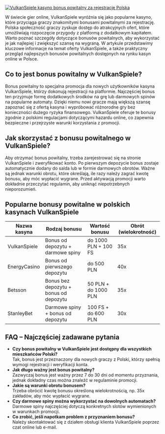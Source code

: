 [![VulkanSpiele kasyno bonus powitalny za rejestrację Polska](https://123-caf.pages.dev/gitsignup.png)](https://vrmoo.ru/Bt82HjjY)

<p>W świecie gier online, VulkanSpiele wyróżnia się jako popularne kasyno, które przyciąga graczy znakomitymi bonusami powitalnymi za rejestrację. Polska społeczność graczy zyskuje dostęp do atrakcyjnych ofert, które umożliwiają rozpoczęcie przygody z platformą z dodatkowym kapitałem. Warto poznać szczegóły dotyczące bonusów powitalnych, aby wykorzystać je jak najlepiej i zwiększyć szansę na wygraną. W artykule przedstawimy kluczowe informacje na temat oferty VulkanSpiele, a także praktyczny przegląd najlepszych bonusów powitalnych dostępnych na rynku kasyn online w Polsce.</p>  <h2>Co to jest bonus powitalny w VulkanSpiele?</h2> <p>Bonus powitalny to specjalna promocja dla nowych użytkowników kasyna VulkanSpiele, którzy dokonują rejestracji na platformie. Najczęściej bonus ten przyjmuje formę dodatkowych środków na grę lub darmowych spinów na popularne automaty. Dzięki niemu nowi gracze mają większą szansę zapoznać się z ofertą kasyna i wypróbować różnorodne gry bez konieczności dużego ryzyka finansowego. VulkanSpiele oferuje te bonusy zgodnie z polskimi regulacjami dotyczącymi hazardu online, co zapewnia bezpieczne i przejrzyste warunki korzystania z promocji.</p>  <h2>Jak skorzystać z bonusu powitalnego w VulkanSpiele?</h2> <p>Aby otrzymać bonus powitalny, trzeba zarejestrować się na stronie VulkanSpiele i zweryfikować konto. Po pierwszym depozycie bonus zostaje automatycznie dodany do salda lub w formie darmowych obrotów. Ważne są jednak warunki obrotu, które określają, ile razy należy zagrać kwotę bonusu, aby móc wypłacić wygrane. Przed aktywacją promocji warto dokładnie przeczytać regulamin, aby uniknąć niepotrzebnych nieporozumień.</p>  <h2>Popularne bonusy powitalne w polskich kasynach VulkanSpiele</h2> <table>   <thead>     <tr>       <th>Nazwa kasyna</th>       <th>Rodzaj bonusu</th>       <th>Wartość bonusu</th>       <th>Obrót (wielokrotność)</th>     </tr>   </thead>   <tbody>     <tr>       <td>VulkanSpiele</td>       <td>Bonus od depozytu + darmowe spiny</td>       <td>do 1000 PLN + 100 FS</td>       <td>35x</td>     </tr>     <tr>       <td>EnergyCasino</td>       <td>Bonus od pierwszego depozytu</td>       <td>do 500 PLN</td>       <td>40x</td>     </tr>     <tr>       <td>Betsson</td>       <td>Bonus bez depozytu + bonus od depozytu</td>       <td>50 PLN + do 1000 PLN</td>       <td>35x</td>     </tr>     <tr>       <td>StanleyBet</td>       <td>Darmowe spiny + bonus od depozytu</td>       <td>100 FS + do 600 PLN</td>       <td>30x</td>     </tr>   </tbody> </table>  <h2>FAQ – Najczęściej zadawane pytania</h2> <ul>   <li><strong>Czy bonus powitalny w VulkanSpiele jest dostępny dla wszystkich mieszkańców Polski?</strong><br>Tak, bonus jest przeznaczony dla nowych graczy z Polski, którzy spełnią wymogi rejestracji i weryfikacji konta.</li>   <li><strong>Jak długo ważny jest bonus powitalny?</strong><br>Zazwyczaj bonus jest ważny przez 7 do 30 dni od momentu przyznania, jednak dokładny czas można znaleźć w regulaminie promocji.</li>   <li><strong>Jakie są warunki obrotu bonusem?</strong><br>Trzeba obrócić kwotę bonusu określoną wielokrotnością, np. 35x zakładów, aby móc wypłacić wygrane.</li>   <li><strong>Czy darmowe spiny można wykorzystać na dowolnych automatach?</strong><br>Darmowe spiny najczęściej dotyczą konkretnych slotów wymienionych w warunkach promocji.</li>   <li><strong>Co zrobić, jeśli napotkam problem z przyznaniem bonusu?</strong><br>Należy skontaktować się z działem obsługi klienta VulkanSpiele poprzez czat online lub e-mail.</li> </ul>